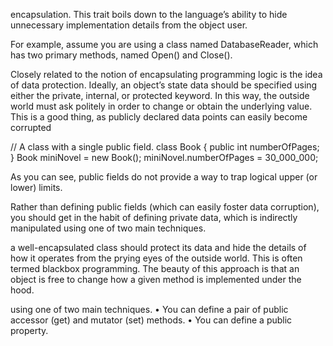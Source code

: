 encapsulation. This trait boils down to the language’s ability to hide
unnecessary implementation details from the object user.

For example, assume you are using a class named
DatabaseReader, which has two primary methods, named Open() and Close().

Closely related to the notion of encapsulating programming logic is the idea of data protection. Ideally,
an object’s state data should be specified using either the private, internal, or protected keyword. In this
way, the outside world must ask politely in order to change or obtain the underlying value. This is a good
thing, as publicly declared data points can easily become corrupted

// A class with a single public field.
class Book
{
public int numberOfPages;
}
Book miniNovel = new Book();
miniNovel.numberOfPages = 30_000_000;

As you can see, public fields do not
provide a way to trap logical upper (or lower) limits.

Rather than defining
public fields (which can easily foster data corruption), you should get in the habit of defining private data,
which is indirectly manipulated using one of two main techniques.

a well-encapsulated class should protect its data
and hide the details of how it operates from the prying eyes of the outside world. This is often termed blackbox
programming. The beauty of this approach is that an object is free to change how a given method is
implemented under the hood.


using one of two main techniques.
• You can define a pair of public accessor (get) and mutator (set) methods.
• You can define a public property.